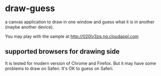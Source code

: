 # draw-guess

a canvas application to draw in one window and guess what it is in another (maybe another device). 

You may play with the sample at http://020lv3zq.nq.cloudappl.com

## supported browsers for drawing side

It is tested for modern version of Chrome and Firefox. But it may have some problems to draw on Saferi. It's OK to guess on Saferi.

